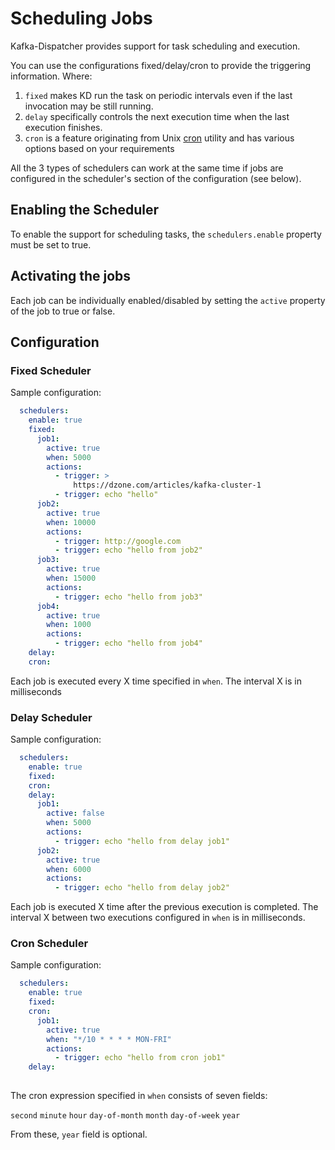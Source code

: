 # Scheduling Jobs
Kafka-Dispatcher provides support for task scheduling and execution.
 
You can use the configurations fixed/delay/cron to provide the triggering information. Where:

1. <code>fixed</code> makes KD run the task on periodic intervals even if the last invocation may be still running.
2. <code>delay</code> specifically controls the next execution time when the last execution finishes.
3. <code>cron</code> is a feature originating from Unix [cron](https://en.wikipedia.org/wiki/Cron) utility and has various options based on your requirements

All the 3 types of schedulers can work at the same time if jobs are configured in the scheduler's section of the configuration (see below).

## Enabling the Scheduler 
To enable the support for scheduling tasks, the `schedulers.enable` property must be set to true.
 
## Activating the jobs
Each job can be individually enabled/disabled by setting the `active` property of the job to true or false. 

## Configuration
### Fixed Scheduler 
Sample configuration:

````yaml
  schedulers:
    enable: true
    fixed:
      job1:
        active: true
        when: 5000
        actions:
          - trigger: >
              https://dzone.com/articles/kafka-cluster-1
          - trigger: echo "hello"
      job2:
        active: true
        when: 10000
        actions:
          - trigger: http://google.com
          - trigger: echo "hello from job2"
      job3:
        active: true
        when: 15000
        actions:
          - trigger: echo "hello from job3"
      job4:
        active: true
        when: 1000
        actions:
          - trigger: echo "hello from job4"
    delay:
    cron:
````
Each job is executed every X time specified in `when`. The interval X is in milliseconds

### Delay Scheduler 
Sample configuration:

````yaml
  schedulers:
    enable: true
    fixed:
    cron:
    delay:
      job1:
        active: false
        when: 5000
        actions:
          - trigger: echo "hello from delay job1"
      job2:
        active: true
        when: 6000
        actions:
          - trigger: echo "hello from delay job2"
````
Each job is executed X time after the previous execution is completed. The interval X between two executions configured in `when` is in milliseconds.

### Cron Scheduler 
Sample configuration:

````yaml
  schedulers:
    enable: true
    fixed:
    cron:
      job1:
        active: true
        when: "*/10 * * * * MON-FRI"
        actions:
          - trigger: echo "hello from cron job1"
    delay:
     
````
The cron expression specified in `when` consists of seven fields:

`second` `minute` `hour` `day-of-month` `month` `day-of-week` `year`

From these, `year` field is optional.
